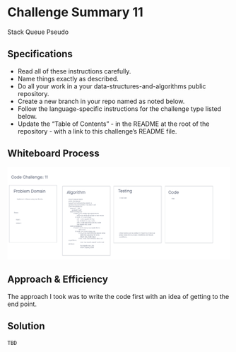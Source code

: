 # Challenge Summary 11
Stack Queue Pseudo

## Specifications
- Read all of these instructions carefully.
- Name things exactly as described.
- Do all your work in a your data-structures-and-algorithms public repository.
- Create a new branch in your repo named as noted below.
- Follow the language-specific instructions for the challenge type listed below.
- Update the “Table of Contents” - in the README at the root of the repository - with a link to this challenge’s README file.

## Whiteboard Process
<!-- Embedded whiteboard image -->
![TBD](../wireframes/code-ch-11.png)

## Approach & Efficiency
<!-- What approach did you take? Why? What is the Big O space/time for this approach? -->
The approach I took was to write the code first with an idea of getting to the end point.


## Solution
<!-- Show how to run your code, and examples of it in action -->
```
TBD
```
